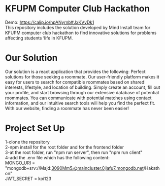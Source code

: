 # KFUPM Computer Club Hackathon
Demo: https://calip.io/hpANyrnb#JxKVvDk1    
This repository includes the solution developed by Mind Install team for KFUPM computer club hackathon to find innovative solutions for problems affecting students ‘life in KFUPM. 

# Our Solution
Our solution is a react application that provides the following:
Perfect solutions for those seeking a roommate. Our user-friendly platform makes it easy for users to search for compatible roommates based on shared interests, lifestyle, and location of building. Simply create an account, fill out your profile, and start browsing through our extensive database of potential roommates. You can communicate with potential matches using contact information, and our intuitive search tools will help you find the perfect fit. With our website, finding a roommate has never been easier!

# Project Set Up
1-clone the repository<br>
2-npm install for the root folder and for the frontend folder<br>
3-at the root folder, run "npm run server", then run "npm run client"<br>
4-add the .env file which has the following content:<br>
MONGO_URI = "mongodb+srv://Majd:3090Mm5.@maincluster.0jlafu7.mongodb.net/Hakathon"<br>
JWT_SECRET = koi123
